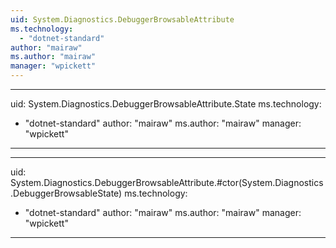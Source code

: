 ```yaml
---
uid: System.Diagnostics.DebuggerBrowsableAttribute
ms.technology: 
  - "dotnet-standard"
author: "mairaw"
ms.author: "mairaw"
manager: "wpickett"
---
```


---
uid: System.Diagnostics.DebuggerBrowsableAttribute.State
ms.technology: 
  - "dotnet-standard"
author: "mairaw"
ms.author: "mairaw"
manager: "wpickett"
---

---
uid: System.Diagnostics.DebuggerBrowsableAttribute.#ctor(System.Diagnostics.DebuggerBrowsableState)
ms.technology: 
  - "dotnet-standard"
author: "mairaw"
ms.author: "mairaw"
manager: "wpickett"
---
